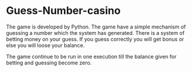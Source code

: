 # Guess-Number-casino
The game is developed by Python. The game have a simple mechanism of guessing a number which the system has generated. There is a system of betting money on your guess. If you guess correctly you will get bonus or else you will loose your balance.

The game continue to be run in one execution till the balance given for betting and guessing become zero.
